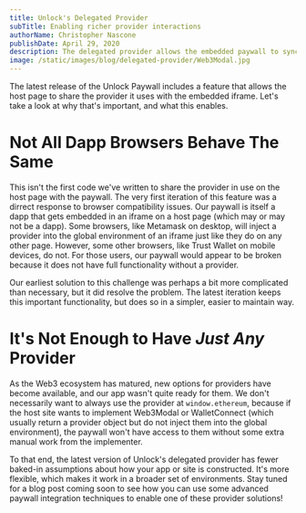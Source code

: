 ```yaml
---
title: Unlock's Delegated Provider
subTitle: Enabling richer provider interactions
authorName: Christopher Nascone
publishDate: April 29, 2020
description: The delegated provider allows the embedded paywall to synchronize with the provider used on the host page
image: /static/images/blog/delegated-provider/Web3Modal.jpg
---
```


The latest release of the Unlock Paywall includes a feature that allows the host page to share the provider it uses with the embedded iframe. Let's take a look at why that's important, and what this enables.

# Not All Dapp Browsers Behave The Same

This isn't the first code we've written to share the provider in use on the host page with the paywall. The very first iteration of this feature was a dirrect response to browser compatibility issues. Our paywall is itself a dapp that gets embedded in an iframe on a host page (which may or may not be a dapp). Some browsers, like Metamask on desktop, will inject a provider into the global environment of an iframe just like they do on any other page. However, some other browsers, like Trust Wallet on mobile devices, do not. For those users, our paywall would appear to be broken because it does not have full functionality without a provider.

Our earliest solution to this challenge was perhaps a bit more complicated than necessary, but it did resolve the problem. The latest iteration keeps this important functionality, but does so in a simpler, easier to maintain way.

# It's Not Enough to Have _Just Any_ Provider

As the Web3 ecosystem has matured, new options for providers have become available, and our app wasn't quite ready for them. We don't necessarily want to always use the provider at `window.ethereum`, because if the host site wants to implement Web3Modal or WalletConnect (which usually return a provider object but do not inject them into the global environment), the paywall won't have access to them without some extra manual work from the implementer.

To that end, the latest version of Unlock's delegated provider has fewer baked-in assumptions about how your app or site is constructed. It's more flexible, which makes it work in a broader set of environments. Stay tuned for a blog post coming soon to see how you can use some advanced paywall integration techniques to enable one of these provider solutions!
